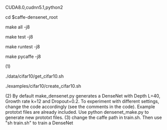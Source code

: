 CUDA8.0,cudnn5.1,python2

cd $caffe-densenet_root

make all -j8

make test -j8

make runtest -j8

make pycaffe -j8


(1)

./data/cifar10/get_cifar10.sh

./examples/cifar10/create_cifar10.sh

(2)
By default make_densenet.py generates a DenseNet with Depth L=40, Growth rate k=12 and Dropout=0.2. To experiment with different settings, change the code accordingly (see the comments in the code). Example prototxt files are already included. Use python densenet_make.py to generate new prototxt files.
(3) change the caffe path in train.sh. Then use "sh train.sh" to train a DenseNet


